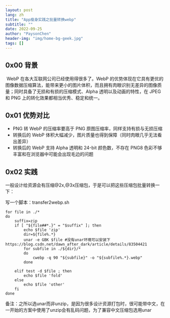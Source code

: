 ```yaml
---
layout: post
lang: zh
title: "App瘦身实践之批量转换webp"
subtitle: ""
date: 2022-09-25
author: "PaysonChen"
header-img: "img/home-bg-geek.jpg"
tags: []
---
```


## 0x00 背景

​	WebP 在各大互联网公司已经使用得很多了。WebP 的优势体现在它具有更优的图像数据压缩算法，能带来更小的图片体积，而且拥有肉眼识别无差异的图像质量；同时具备了无损和有损的压缩模式、Alpha 透明以及动画的特性，在 JPEG 和 PNG 上的转化效果都相当优秀、稳定和统一。

## 0x01 优势对比

- PNG 转 WebP 的压缩率要高于 PNG 原图压缩率，同样支持有损与无损压缩
- 转换后的 WebP 体积大幅减少，图片质量也得到保障（同时肉眼几乎无法看出差异）
- 转换后的 WebP 支持 Alpha 透明和 24-bit 颜色数，不存在 PNG8 色彩不够丰富和在浏览器中可能会出现毛边的问题



## 0x02 实践

一般设计给资源会有压缩@2x,@3x压缩包，于是可以把这些压缩包批量转换一下：

写一个脚本：transfer2webp.sh

```shell
for file in ./*
do
    suffix=zip
    if [ "${file##*.}" = "$suffix" ]; then
        echo $file 'zip'
        dir=${file%.*}
        unar -e GBK $file #没有unar环境可以安装下https://blog.csdn.net/dawn_after_dark/article/details/83504421
        for subfile in ./${dir}/*
        do
            cwebp -q 90 "${subfile}" -o "${subfile%.*}.webp"
        done

    elif test -d $file ; then
        echo $file 'fold'
    else
        echo $file 'other'
    fi
done

```

备注：之所以选unar而非unzip，是因为很多设计资源打包时，很可能带中文，在一开始的方案中使用了unzip会有乱码问题，为了兼容中文压缩包选用unar



